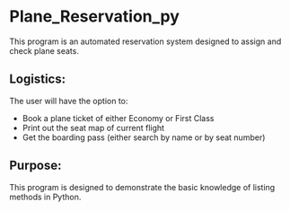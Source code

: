 # Plane_Reservation_py
This program is an automated reservation system designed to assign and check plane seats. <br>

## Logistics:
The user will have the option to:
- Book a plane ticket of either Economy or First Class
- Print out the seat map of current flight
- Get the boarding pass (either search by name or by seat number)

## Purpose:
This program is designed to demonstrate the basic knowledge of listing methods in Python.
